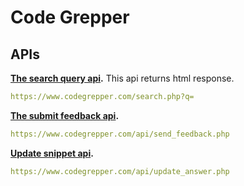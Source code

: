 # Code Grepper

## APIs

**[The search query api](https://www.codegrepper.com/search.php?q=).** This api returns html response.

```yaml
https://www.codegrepper.com/search.php?q=
```

**[The submit feedback api](https://www.codegrepper.com/api/send_feedback.php).**

```yaml
https://www.codegrepper.com/api/send_feedback.php
```

**[Update snippet api](https://www.codegrepper.com/api/send_feedback.php).**

```yaml
https://www.codegrepper.com/api/update_answer.php
```
